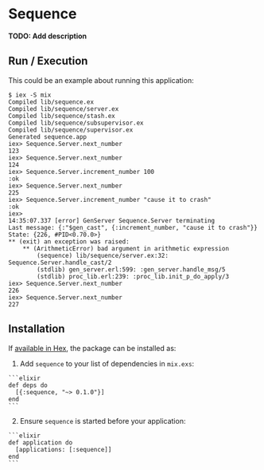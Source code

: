 # Sequence

**TODO: Add description**

## Run / Execution

This could be an example about running this application:

```
$ iex -S mix 
Compiled lib/sequence.ex
Compiled lib/sequence/server.ex
Compiled lib/sequence/stash.ex
Compiled lib/sequence/subsupervisor.ex
Compiled lib/sequence/supervisor.ex
Generated sequence.app
iex> Sequence.Server.next_number
123          
iex> Sequence.Server.next_number
124          
iex> Sequence.Server.increment_number 100
:ok          
iex> Sequence.Server.next_number
225          
iex> Sequence.Server.increment_number "cause it to crash"
:ok          
iex>         
14:35:07.337 [error] GenServer Sequence.Server terminating
Last message: {:"$gen_cast", {:increment_number, "cause it to crash"}}
State: {226, #PID<0.70.0>}
** (exit) an exception was raised:
    ** (ArithmeticError) bad argument in arithmetic expression
        (sequence) lib/sequence/server.ex:32: Sequence.Server.handle_cast/2
        (stdlib) gen_server.erl:599: :gen_server.handle_msg/5
        (stdlib) proc_lib.erl:239: :proc_lib.init_p_do_apply/3
iex> Sequence.Server.next_number
226          
iex> Sequence.Server.next_number
227  
```

## Installation

If [available in Hex](https://hex.pm/docs/publish), the package can be installed as:

  1. Add `sequence` to your list of dependencies in `mix.exs`:

    ```elixir
    def deps do
      [{:sequence, "~> 0.1.0"}]
    end
    ```

  2. Ensure `sequence` is started before your application:

    ```elixir
    def application do
      [applications: [:sequence]]
    end
    ```

